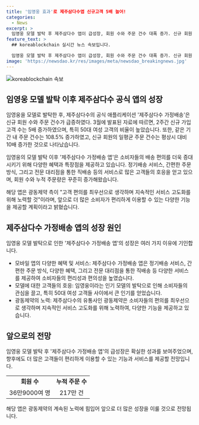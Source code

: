 ```yaml
---
title: '임영웅 효과'로 제주삼다수앱 신규고객 5배 늘어!
categories:
  - News
excerpt: >
  임영웅 모델 발탁 후 제주삼다수 앱이 급성장, 회원 수와 주문 건수 대폭 증가. 신규 회원 수는 5배 증가하고, 주문 건수는 108.5% 증가. 50대 여성 고객이 많았으며, 신규 회원의 일평균 주문 건수는 10배로 급증. '제주삼다수 가정배송 앱'은 편의성과 다양한 혜택으로 호응 받아 회원 수 36만9000명, 누적 주문 수 217만 건 돌파. 광동제약은 더 많은 고객이 쉽고 편리하게 이용할 수 있도록 앱을 향후도 고도화할 것이라 밝혔다.
feature_text: >
  ## koreablockchain 실시간 뉴스 속보입니다.

  임영웅 모델 발탁 후 제주삼다수 앱이 급성장, 회원 수와 주문 건수 대폭 증가. 신규 회원 수는 5배 증가하고, 주문 건수는 108.5% 증가. 50대 여성 고객이 많았으며, 신규 회원의 일평균 주문 건수는 10배로 급증. '제주삼다수 가정배송 앱'은 편의성과 다양한 혜택으로 호응 받아 회원 수 36만9000명, 누적 주문 수 217만 건 돌파. 광동제약은 더 많은 고객이 쉽고 편리하게 이용할 수 있도록 앱을 향후도 고도화할 것이라 밝혔다.
image: 'https://newsdao.kr/res/images/meta/newsdao_breakingnews.jpg'
---
```


<p><img src="https://newsdao.kr/res/images/meta/newsdao_breakingnews.jpg" alt="koreablockchain 속보" /></p>

<h2 data-ke-size="size26">임영웅 모델 발탁 이후 제주삼다수 공식 앱의 성장</h2>

<p>임영웅을 모델로 발탁한 후, 제주삼다수의 공식 애플리케이션 '제주삼다수 가정배송'은 신규 회원 수와 주문 건수가 급증하였다. 3월에 발표된 자료에 따르면, 2주간 신규 가입 고객 수는 5배 증가하였으며, 특히 50대 여성 고객의 비율이 높았습니다. 또한, 같은 기간 내 주문 건수는 108.5% 증가하였고, 신규 회원의 일평균 주문 건수는 평상시 대비 10배 증가한 것으로 나타났습니다.</p>

<p>임영웅의 모델 발탁 이후 '제주삼다수 가정배송 앱'은 소비자들의 배송 편의를 더욱 증대시키기 위해 다양한 혜택과 특장점을 제공하고 있습니다. 정기배송 서비스, 간편한 주문 방식, 그리고 전문 대리점을 통한 직배송 등의 서비스로 많은 고객들의 호응을 얻고 있으며, 회원 수와 누적 주문량은 꾸준히 증가해왔습니다. </p>

<p>해당 앱은 광동제약 측이 "고객 편의를 최우선으로 생각하며 지속적인 서비스 고도화를 위해 노력할 것"이라며, 앞으로 더 많은 소비자가 편리하게 이용할 수 있는 다양한 기능을 제공할 계획이라고 밝혔습니다.</p>

<h2 data-ke-size="size26">제주삼다수 가정배송 앱의 성장 원인</h2>

<p data-ke-size="size16">임영웅 모델 발탁으로 인한 '제주삼다수 가정배송 앱'의 성장은 여러 가지 이유에 기인합니다.</p>

<ul>
    <li>모바일 앱의 다양한 혜택 및 서비스: 제주삼다수 가정배송 앱은 정기배송 서비스, 간편한 주문 방식, 다양한 혜택, 그리고 전문 대리점을 통한 직배송 등 다양한 서비스를 제공하여 소비자들의 편리성과 편의성을 높였습니다.</li>
    <li>모델에 대한 고객들의 호응: 임영웅이라는 인기 모델의 발탁으로 인해 소비자들의 관심을 끌고, 특히 50대 여성 고객들 사이에서 큰 인기를 얻었습니다.</li>
    <li>광동제약의 노력: 제주삼다수의 유통사인 광동제약은 소비자들의 편의를 최우선으로 생각하며 지속적인 서비스 고도화를 위해 노력하여, 다양한 기능을 제공하고 있습니다.</li>
</ul>

<h2 data-ke-size="size26">앞으로의 전망</h2>

<p data-ke-size="size16">임영웅 모델 발탁 후 '제주삼다수 가정배송 앱'의 급성장은 확실한 성과를 보여주었으며, 향후에도 더 많은 고객들이 편리하게 이용할 수 있는 기능과 서비스를 제공할 전망입니다.</p>

<table>
    <tbody>
        <tr>
            <td style="text-align: center; height: 17px;"><b>회원 수</b></td>
            <td style="text-align: center; height: 17px;"><b>누적 주문 수</b></td>
        </tr>
        <tr>
            <td style="text-align: center; height: 17px;">36만9000여 명</td>
            <td style="text-align: center; height: 17px;">217만 건</td>
        </tr>
    </tbody>
</table>

<p>해당 앱은 광동제약의 계속된 노력에 힘입어 앞으로 더 많은 성장을 이룰 것으로 전망됩니다.</p>

